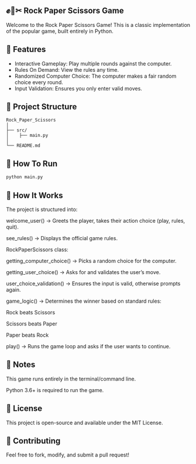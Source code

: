 ## ✊📄✂ Rock Paper Scissors Game

Welcome to the Rock Paper Scissors Game!
This is a classic implementation of the popular game, built entirely in Python.

## 🧩 Features

- Interactive Gameplay: Play multiple rounds against the computer.
- Rules On Demand: View the rules any time.
- Randomized Computer Choice: The computer makes a fair random choice every round.
- Input Validation: Ensures you only enter valid moves.

## 📁 Project Structure

```
Rock_Paper_Scissors
│
├── src/
│    ├── main.py
│
└── README.md
```

## 🚀 How To Run

```Bash
python main.py
```

## 🧠 How It Works

The project is structured into:

welcome_user() → Greets the player, takes their action choice (play, rules, quit).

see_rules() → Displays the official game rules.

RockPaperScissors class:

getting_computer_choice() → Picks a random choice for the computer.

getting_user_choice() → Asks for and validates the user’s move.

user_choice_validation() → Ensures the input is valid, otherwise prompts again.

game_logic() → Determines the winner based on standard rules:

Rock beats Scissors

Scissors beats Paper

Paper beats Rock

play() → Runs the game loop and asks if the user wants to continue.

## 📝 Notes

This game runs entirely in the terminal/command line.

Python 3.6+ is required to run the game.

## 📃 License

This project is open-source and available under the MIT License.

## 💬 Contributing

Feel free to fork, modify, and submit a pull request!
